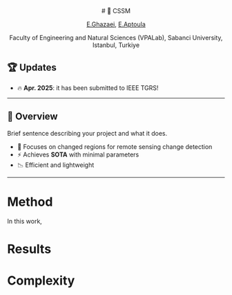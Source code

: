 
<div align="center">
# 📄 CSSM

[E.Ghazaei](https://yourlink), [E.Aptoula](https://yourlink) 

 Faculty of Engineering and Natural Sciences (VPALab), Sabanci University, Istanbul, Turkiye


</div>




## 🏆 Updates

- 🔥 **Apr. 2025**: it has been submitted to IEEE TGRS!


---


## 🚀 Overview

Brief sentence describing your project and what it does.

- 🧠 Focuses on changed regions for remote sensing change detection
- ⚡ Achieves **SOTA** with minimal parameters
- 📉 Efficient and lightweight

---
# Method

In this work, 


# Results


# Complexity
